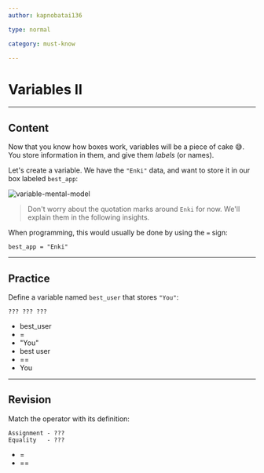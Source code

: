```yaml
---
author: kapnobatai136

type: normal

category: must-know

---
```


# Variables II

---
## Content

Now that you know how boxes work, variables will be a piece of cake 😅. You store information in them, and give them *labels* (or names).

Let's create a variable. We have the `"Enki"` data, and want to store it in our box labeled `best_app`:

![variable-mental-model](https://img.enkipro.com/fa537341f3027f1cea7b76ecc3398e9d.png)

> Don't worry about the quotation marks around `Enki` for now. We'll explain them in the following insights.

When programming, this would usually be done by using the `=` sign:

```
best_app = "Enki"
```

---
## Practice

Define a variable named `best_user` that stores `"You"`:

```plain-text
??? ??? ???
```

* best_user
* =
* "You"
* best user
* ==
* You

---
## Revision

Match the operator with its definition:

```plain-text
Assignment - ???
Equality   - ???
```

* =
* ==